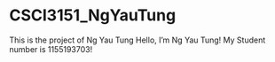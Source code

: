 # CSCI3151_NgYauTung
This is the project of Ng Yau Tung
Hello, I’m Ng Yau Tung!
My Student number is 1155193703!
